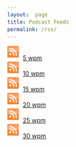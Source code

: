 ```yaml
---
layout:  page
title: Podcast Feeds
permalink: /rss/
---
```

![](/assets/rss_logo.svg) [5 wpm](05WPM.xml)\
![](/assets/rss_logo.svg) [10 wpm](10WPM.xml)\
![](/assets/rss_logo.svg) [15 wpm](15WPM.xml)\
![](/assets/rss_logo.svg) [20 wpm](20WPM.xml)\
![](/assets/rss_logo.svg) [25 wpm](25WPM.xml)\
![](/assets/rss_logo.svg) [30 wpm](30WPM.xml)


